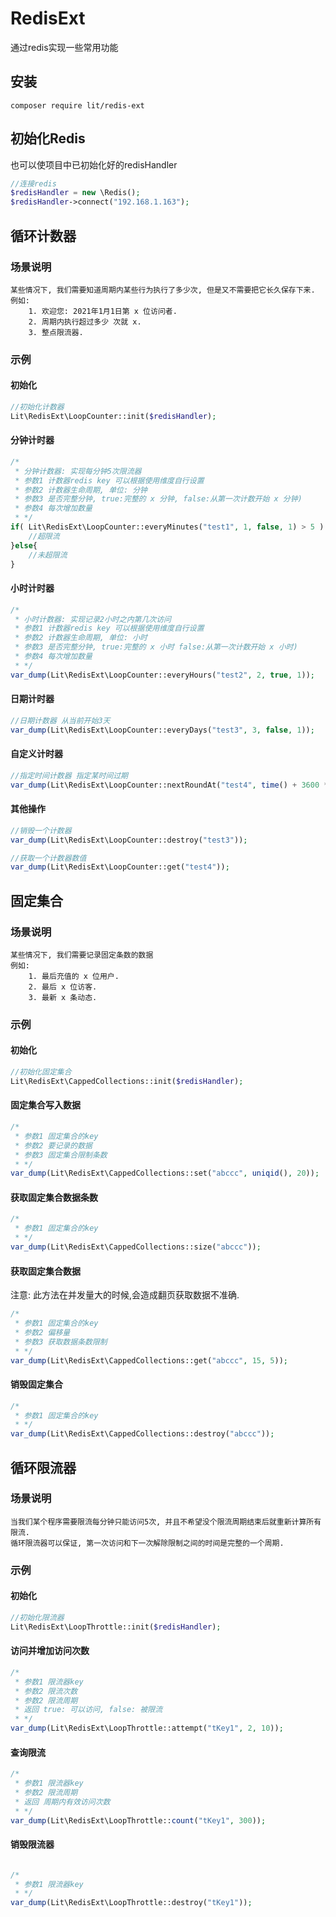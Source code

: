 # RedisExt

通过redis实现一些常用功能

## 安装
```
composer require lit/redis-ext
```

## 初始化Redis
也可以使项目中已初始化好的redisHandler

````php
//连接redis
$redisHandler = new \Redis();
$redisHandler->connect("192.168.1.163");
````

## 循环计数器

### 场景说明

```
某些情况下, 我们需要知道周期内某些行为执行了多少次, 但是又不需要把它长久保存下来.
例如: 
    1. 欢迎您: 2021年1月1日第 x 位访问者.
    2. 周期内执行超过多少 次就 x.
    3. 整点限流器.
```

### 示例

#### 初始化

````php
//初始化计数器
Lit\RedisExt\LoopCounter::init($redisHandler);
````

#### 分钟计时器

````php
/*
 * 分钟计数器: 实现每分钟5次限流器
 * 参数1 计数器redis key 可以根据使用维度自行设置
 * 参数2 计数器生命周期, 单位: 分钟
 * 参数3 是否完整分钟, true:完整的 x 分钟, false:从第一次计数开始 x 分钟)
 * 参数4 每次增加数量
 * */
if( Lit\RedisExt\LoopCounter::everyMinutes("test1", 1, false, 1) > 5 ) {
    //超限流
}else{
    //未超限流
}
````

#### 小时计时器

````php
/*
 * 小时计数器: 实现记录2小时之内第几次访问
 * 参数1 计数器redis key 可以根据使用维度自行设置
 * 参数2 计数器生命周期, 单位: 小时
 * 参数3 是否完整分钟, true:完整的 x 小时 false:从第一次计数开始 x 小时)
 * 参数4 每次增加数量
 * */
var_dump(Lit\RedisExt\LoopCounter::everyHours("test2", 2, true, 1));
````

#### 日期计时器

````php
//日期计数器 从当前开始3天
var_dump(Lit\RedisExt\LoopCounter::everyDays("test3", 3, false, 1));
````

#### 自定义计时器

````php
//指定时间计数器 指定某时间过期
var_dump(Lit\RedisExt\LoopCounter::nextRoundAt("test4", time() + 3600 * 7));
````

#### 其他操作

````php
//销毁一个计数器
var_dump(Lit\RedisExt\LoopCounter::destroy("test3"));

//获取一个计数器数值
var_dump(Lit\RedisExt\LoopCounter::get("test4"));
````

## 固定集合

### 场景说明
```
某些情况下, 我们需要记录固定条数的数据
例如: 
    1. 最后充值的 x 位用户.
    2. 最后 x 位访客.
    3. 最新 x 条动态.
```

### 示例

#### 初始化
````php
//初始化固定集合
Lit\RedisExt\CappedCollections::init($redisHandler);
````

#### 固定集合写入数据
````php
/*
 * 参数1 固定集合的key
 * 参数2 要记录的数据
 * 参数3 固定集合限制条数
 * */
var_dump(Lit\RedisExt\CappedCollections::set("abccc", uniqid(), 20));
````

#### 获取固定集合数据条数
````php
/*
 * 参数1 固定集合的key
 * */
var_dump(Lit\RedisExt\CappedCollections::size("abccc"));
````

#### 获取固定集合数据
注意: 此方法在并发量大的时候,会造成翻页获取数据不准确.
````php
/*
 * 参数1 固定集合的key
 * 参数2 偏移量
 * 参数3 获取数据条数限制
 * */
var_dump(Lit\RedisExt\CappedCollections::get("abccc", 15, 5));
````

#### 销毁固定集合
````php
/*
 * 参数1 固定集合的key
 * */
var_dump(Lit\RedisExt\CappedCollections::destroy("abccc"));
````

## 循环限流器

### 场景说明

```
当我们某个程序需要限流每分钟只能访问5次, 并且不希望没个限流周期结束后就重新计算所有限流.
循环限流器可以保证, 第一次访问和下一次解除限制之间的时间是完整的一个周期.
```
### 示例

#### 初始化
````php
//初始化限流器
Lit\RedisExt\LoopThrottle::init($redisHandler);
````

#### 访问并增加访问次数
````php
/*
 * 参数1 限流器key
 * 参数2 限流次数
 * 参数2 限流周期
 * 返回 true: 可以访问, false: 被限流
 * */
var_dump(Lit\RedisExt\LoopThrottle::attempt("tKey1", 2, 10));
````
#### 查询限流
````php
/*
 * 参数1 限流器key
 * 参数2 限流周期
 * 返回 周期内有效访问次数
 * */
var_dump(Lit\RedisExt\LoopThrottle::count("tKey1", 300));
````

#### 销毁限流器
````php

/*
 * 参数1 限流器key
 * */
var_dump(Lit\RedisExt\LoopThrottle::destroy("tKey1"));
````